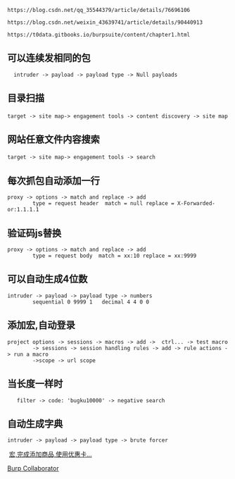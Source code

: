 

	https://blog.csdn.net/qq_35544379/article/details/76696106
	
	https://blog.csdn.net/weixin_43639741/article/details/90440913
	
	https://t0data.gitbooks.io/burpsuite/content/chapter1.html



## 可以连续发相同的包
`	intruder -> payload -> payload type -> Null payloads `

## 目录扫描

​	`target -> site map-> engagement tools -> content discovery -> site map`

## 网站任意文件内容搜索

​	`target -> site map-> engagement tools -> search `

## 每次抓包自动添加一行

```shell
proxy -> options -> match and replace -> add 
		type = request header  match = null replace = X-Forwarded-or:1.1.1.1
```



## 验证码js替换

````
proxy -> options -> match and replace -> add 
		type = request body  match = xx:10 replace = xx:9999
````



## 可以自动生成4位数

````
intruder -> payload -> payload type -> numbers
		sequential 0 9999 1   decimal 4 4 0 0
````



## 添加宏,自动登录

```
project options -> sessions -> macros -> add ->  ctrl... -> test macro 
		-> sessions -> session handling rules -> add -> rule actions -> run a macro 
        ->scope -> url scope
```


## 当长度一样时
`	filter -> code: 'bugku10000' -> negative search`

## 自动生成字典

```
intruder -> payload -> payload type -> brute forcer
```



​	[宏,完成添加商品,使用优惠卡...](	https://portswigger.net/web-security/logic-flaws/examples/lab-logic-flaws-infinite-money)



[Burp Collaborator](https://blog.csdn.net/fageweiketang/article/details/89073662)


